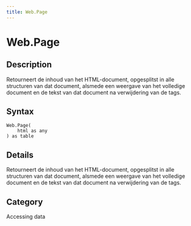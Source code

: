 ```yaml
---
title: Web.Page
---
```


# Web.Page


## Description

Retourneert de inhoud van het HTML-document, opgesplitst in alle structuren van dat document, alsmede een weergave van het volledige document en de tekst van dat document na verwijdering van de tags.


## Syntax

```powerquery
Web.Page(
    html as any
) as table
```


## Details

Retourneert de inhoud van het HTML-document, opgesplitst in alle structuren van dat document, alsmede een weergave van het volledige document en de tekst van dat document na verwijdering van de tags.



## Category
Accessing data
